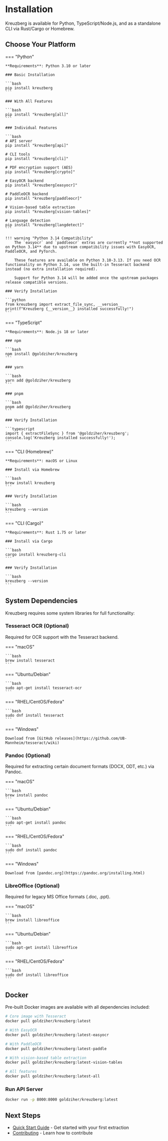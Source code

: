 # Installation

Kreuzberg is available for Python, TypeScript/Node.js, and as a standalone CLI via Rust/Cargo or Homebrew.

## Choose Your Platform

=== "Python"

    **Requirements**: Python 3.10 or later

    ### Basic Installation

    ```bash
    pip install kreuzberg
    ```

    ### With All Features

    ```bash
    pip install "kreuzberg[all]"
    ```

    ### Individual Features

    ```bash
    # API server
    pip install "kreuzberg[api]"

    # CLI tools
    pip install "kreuzberg[cli]"

    # PDF encryption support (AES)
    pip install "kreuzberg[crypto]"

    # EasyOCR backend
    pip install "kreuzberg[easyocr]"

    # PaddleOCR backend
    pip install "kreuzberg[paddleocr]"

    # Vision-based table extraction
    pip install "kreuzberg[vision-tables]"

    # Language detection
    pip install "kreuzberg[langdetect]"
    ```

    !!! warning "Python 3.14 Compatibility"
        The `easyocr` and `paddleocr` extras are currently **not supported on Python 3.14** due to upstream compatibility issues with EasyOCR, PaddleOCR, and PyTorch.

        These features are available on Python 3.10-3.13. If you need OCR functionality on Python 3.14, use the built-in Tesseract backend instead (no extra installation required).

        Support for Python 3.14 will be added once the upstream packages release compatible versions.

    ### Verify Installation

    ```python
    from kreuzberg import extract_file_sync, __version__
    print(f"Kreuzberg {__version__} installed successfully!")
    ```

=== "TypeScript"

    **Requirements**: Node.js 18 or later

    ### npm

    ```bash
    npm install @goldziher/kreuzberg
    ```

    ### yarn

    ```bash
    yarn add @goldziher/kreuzberg
    ```

    ### pnpm

    ```bash
    pnpm add @goldziher/kreuzberg
    ```

    ### Verify Installation

    ```typescript
    import { extractFileSync } from '@goldziher/kreuzberg';
    console.log('Kreuzberg installed successfully!');
    ```

=== "CLI (Homebrew)"

    **Requirements**: macOS or Linux

    ### Install via Homebrew

    ```bash
    brew install kreuzberg
    ```

    ### Verify Installation

    ```bash
    kreuzberg --version
    ```

=== "CLI (Cargo)"

    **Requirements**: Rust 1.75 or later

    ### Install via Cargo

    ```bash
    cargo install kreuzberg-cli
    ```

    ### Verify Installation

    ```bash
    kreuzberg --version
    ```

## System Dependencies

Kreuzberg requires some system libraries for full functionality:

### Tesseract OCR (Optional)

Required for OCR support with the Tesseract backend.

=== "macOS"

    ```bash
    brew install tesseract
    ```

=== "Ubuntu/Debian"

    ```bash
    sudo apt-get install tesseract-ocr
    ```

=== "RHEL/CentOS/Fedora"

    ```bash
    sudo dnf install tesseract
    ```

=== "Windows"

    Download from [GitHub releases](https://github.com/UB-Mannheim/tesseract/wiki)

### Pandoc (Optional)

Required for extracting certain document formats (DOCX, ODT, etc.) via Pandoc.

=== "macOS"

    ```bash
    brew install pandoc
    ```

=== "Ubuntu/Debian"

    ```bash
    sudo apt-get install pandoc
    ```

=== "RHEL/CentOS/Fedora"

    ```bash
    sudo dnf install pandoc
    ```

=== "Windows"

    Download from [pandoc.org](https://pandoc.org/installing.html)

### LibreOffice (Optional)

Required for legacy MS Office formats (.doc, .ppt).

=== "macOS"

    ```bash
    brew install libreoffice
    ```

=== "Ubuntu/Debian"

    ```bash
    sudo apt-get install libreoffice
    ```

=== "RHEL/CentOS/Fedora"

    ```bash
    sudo dnf install libreoffice
    ```

## Docker

Pre-built Docker images are available with all dependencies included:

```bash
# Core image with Tesseract
docker pull goldziher/kreuzberg:latest

# With EasyOCR
docker pull goldziher/kreuzberg:latest-easyocr

# With PaddleOCR
docker pull goldziher/kreuzberg:latest-paddle

# With vision-based table extraction
docker pull goldziher/kreuzberg:latest-vision-tables

# All features
docker pull goldziher/kreuzberg:latest-all
```

### Run API Server

```bash
docker run -p 8000:8000 goldziher/kreuzberg:latest
```

## Next Steps

- [Quick Start Guide](quickstart.md) - Get started with your first extraction
- [Contributing](../contributing.md) - Learn how to contribute
